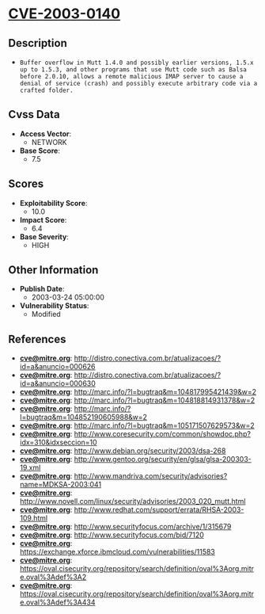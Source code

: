 
# [CVE-2003-0140](http://distro.conectiva.com.br/atualizacoes/?id=a&anuncio=000626)

## Description

- `Buffer overflow in Mutt 1.4.0 and possibly earlier versions, 1.5.x up to 1.5.3, and other programs that use Mutt code such as Balsa before 2.0.10, allows a remote malicious IMAP server to cause a denial of service (crash) and possibly execute arbitrary code via a crafted folder.`

## Cvss Data

- **Access Vector**:
  - NETWORK
- **Base Score**:
  - 7.5

## Scores

- **Exploitability Score**:
  - 10.0
- **Impact Score**:
  - 6.4
- **Base Severity**:
  - HIGH

## Other Information

- **Publish Date**:
  - 2003-03-24 05:00:00
- **Vulnerability Status**:
  - Modified

## References

- **cve@mitre.org**: http://distro.conectiva.com.br/atualizacoes/?id=a&anuncio=000626
- **cve@mitre.org**: http://distro.conectiva.com.br/atualizacoes/?id=a&anuncio=000630
- **cve@mitre.org**: http://marc.info/?l=bugtraq&m=104817995421439&w=2
- **cve@mitre.org**: http://marc.info/?l=bugtraq&m=104818814931378&w=2
- **cve@mitre.org**: http://marc.info/?l=bugtraq&m=104852190605988&w=2
- **cve@mitre.org**: http://marc.info/?l=bugtraq&m=105171507629573&w=2
- **cve@mitre.org**: http://www.coresecurity.com/common/showdoc.php?idx=310&idxseccion=10
- **cve@mitre.org**: http://www.debian.org/security/2003/dsa-268
- **cve@mitre.org**: http://www.gentoo.org/security/en/glsa/glsa-200303-19.xml
- **cve@mitre.org**: http://www.mandriva.com/security/advisories?name=MDKSA-2003:041
- **cve@mitre.org**: http://www.novell.com/linux/security/advisories/2003_020_mutt.html
- **cve@mitre.org**: http://www.redhat.com/support/errata/RHSA-2003-109.html
- **cve@mitre.org**: http://www.securityfocus.com/archive/1/315679
- **cve@mitre.org**: http://www.securityfocus.com/bid/7120
- **cve@mitre.org**: https://exchange.xforce.ibmcloud.com/vulnerabilities/11583
- **cve@mitre.org**: https://oval.cisecurity.org/repository/search/definition/oval%3Aorg.mitre.oval%3Adef%3A2
- **cve@mitre.org**: https://oval.cisecurity.org/repository/search/definition/oval%3Aorg.mitre.oval%3Adef%3A434
